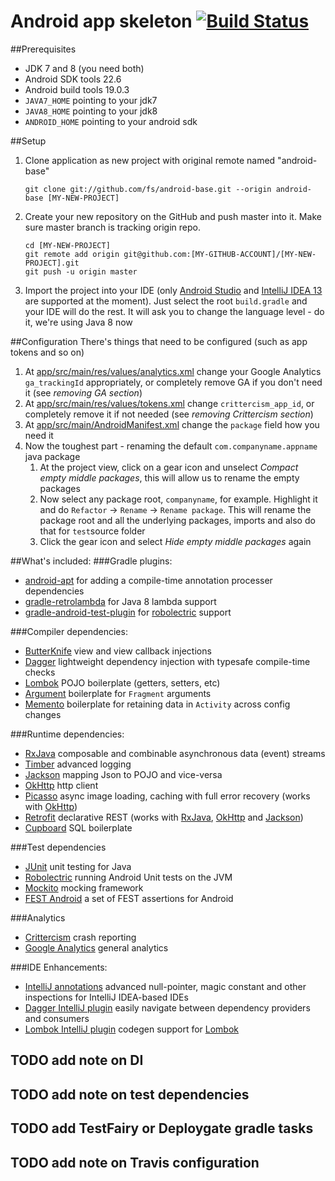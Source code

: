 Android app skeleton [![Build Status](https://travis-ci.org/fs/android-base.png)](https://travis-ci.org/fs/android-base)
================================================
##Prerequisites
* JDK 7 and 8 (you need both)
* Android SDK tools 22.6
* Android build tools 19.0.3
* `JAVA7_HOME` pointing to your jdk7
* `JAVA8_HOME` pointing to your jdk8
* `ANDROID_HOME` pointing to your android sdk

##Setup
 1. Clone application as new project with original remote named "android-base"

    	git clone git://github.com/fs/android-base.git --origin android-base [MY-NEW-PROJECT]

 2. Create your new repository on the GitHub and push master into it. Make sure master branch is tracking origin repo.

        cd [MY-NEW-PROJECT]
    	git remote add origin git@github.com:[MY-GITHUB-ACCOUNT]/[MY-NEW-PROJECT].git
    	git push -u origin master

 3. Import the project into your IDE (only [Android Studio][1] and [IntelliJ IDEA 13][2] are supported at the moment).
Just select the root `build.gradle` and your IDE will do the rest.
It will ask you to change the language level - do it, we're using Java 8 now

##Configuration
There's things that need to be configured (such as app tokens and so on)

1. At [app/src/main/res/values/analytics.xml][3] change your Google Analytics `ga_trackingId` appropriately, or completely remove GA if you don't need it (see *removing GA section*)
2. At [app/src/main/res/values/tokens.xml][4] change `crittercism_app_id`, or completely remove it if not needed (see *removing Crittercism section*)
3. At [app/src/main/AndroidManifest.xml][5] change the `package` field how you need it 
4. Now the toughest part - renaming the default `com.companyname.appname` java package
    1. At the project view, click on a gear icon and unselect *Compact empty middle packages*, this will allow us to rename the empty packages
    2. Now select any package root, `companyname`, for example. Highlight it and do `Refactor` -> `Rename` -> `Rename package`. This will rename the package root and all the underlying packages, imports and also do that for `test`source folder
    3. Click the gear icon and select *Hide empty middle packages* again

##What's included:
###Gradle plugins:
* [android-apt][6] for adding a compile-time annotation processer dependencies
* [gradle-retrolambda][7] for Java 8 lambda support
* [gradle-android-test-plugin][8] for [robolectric][9] support

###Compiler dependencies:
* [ButterKnife][10] view and view callback injections
* [Dagger][11] lightweight dependency injection with typesafe compile-time checks
* [Lombok][12] POJO boilerplate (getters, setters, etc)
* [Argument][13] boilerplate for `Fragment` arguments
* [Memento][14] boilerplate for retaining data in `Activity` across config changes

###Runtime dependencies:
* [RxJava][15] composable and combinable asynchronous data (event) streams
* [Timber][16] advanced logging
* [Jackson][17] mapping Json to POJO and vice-versa
* [OkHttp][18] http client
* [Picasso][19] async image loading, caching with full error recovery (works with [OkHttp][20])
* [Retrofit][21] declarative REST (works with [RxJava][22], [OkHttp][23] and [Jackson][24])
* [Cupboard][25] SQL boilerplate

###Test dependencies
* [JUnit][26] unit testing for Java
* [Robolectric][27] running Android Unit tests on the JVM
* [Mockito][28] mocking framework
* [FEST Android][29] a set of FEST assertions for Android

###Analytics
* [Crittercism][30] crash reporting
* [Google Analytics][31] general analytics

###IDE Enhancements:
* [IntelliJ annotations][32] advanced null-pointer, magic constant and other inspections for IntelliJ IDEA-based IDEs
* [Dagger IntelliJ plugin][33] easily navigate between dependency providers and consumers
* [Lombok IntelliJ plugin][34] codegen support for [Lombok][35] 

## TODO add note on DI
## TODO add note on test dependencies
## TODO add TestFairy or Deploygate gradle tasks
## TODO add note on Travis configuration

  [1]: http://developer.android.com/sdk/installing/studio.html
  [2]: http://www.jetbrains.com/idea/
  [3]: app/src/main/res/values/analytics.xml
  [4]: app/src/main/res/values/tokens.xml
  [5]: app/src/main/AndroidManifest.xml
  [6]: https://bitbucket.org/hvisser/android-apt
  [7]: https://github.com/evant/gradle-retrolambda
  [8]: https://github.com/JakeWharton/gradle-android-test-plugin
  [9]: https://github.com/robolectric/robolectric
  [10]: https://github.com/JakeWharton/butterknife
  [11]: https://github.com/square/dagger
  [12]: https://github.com/rzwitserloot/lombok
  [13]: https://bitbucket.org/hvisser/bundles
  [14]: https://github.com/mttkay/memento
  [15]: https://github.com/Netflix/RxJava
  [16]: https://github.com/JakeWharton/timber
  [17]: https://github.com/FasterXML/jackson
  [18]: https://github.com/square/okhttp
  [19]: https://github.com/square/picasso
  [20]: https://github.com/square/okhttp
  [21]: https://github.com/square/retrofit
  [22]: https://github.com/Netflix/RxJava
  [23]: https://github.com/square/okhttp
  [24]: https://github.com/FasterXML/jackson
  [25]: https://bitbucket.org/qbusict/cupboard
  [26]: https://github.com/junit-team/junit
  [27]: https://github.com/robolectric/robolectric
  [28]: https://github.com/mockito/mockito
  [29]: https://github.com/square/fest-android
  [30]: https://www.crittercism.com
  [31]: http://www.google.com/analytics
  [32]: https://www.jetbrains.com/idea/documentation/howto.html
  [33]: https://github.com/square/dagger-intellij-plugin
  [34]: https://code.google.com/p/lombok-intellij-plugin
  [35]: https://github.com/rzwitserloot/lombok